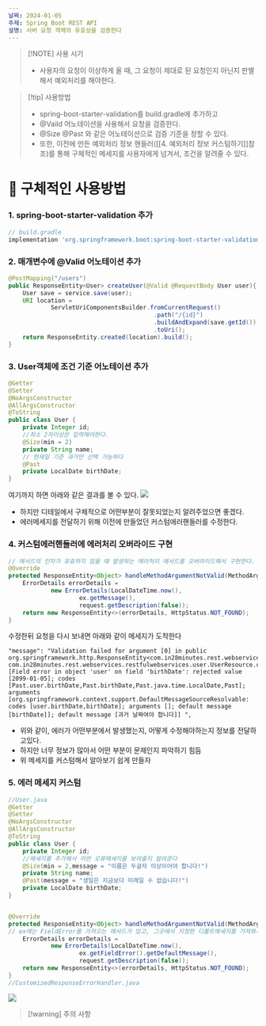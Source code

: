 ```yaml
---
날짜: 2024-01-05
주제: Spring Boot REST API
설명: 서버 요청 객체의 유효성을 검증한다
---
```

> [!NOTE] 사용 시기
>  - 사용자의 요청이 이상하게 올 때, 
>    그 요청이 제대로 된 요청인지 아닌지 판별해서 예외처리를 해야한다.


> [!tip] 사용방법
> - spring-boot-starter-validation를 build.gradle에 추가하고
> - @Vaild 어노테이션을 사용해서 요청을 검증한다.
> - @Size @Past 와 같은 어노테이션으로 검증 기준을 정할 수 있다.
> - 또한, 이전에 만든 예외처리 정보 핸들러([[4. 예외처리 정보 커스텀하기]]참조)를 통해 
>   구체적인 메세지를 사용자에게 넘겨서, 조건을 알려줄 수 있다.


# 🚀 구체적인 사용방법
### 1. spring-boot-starter-validation 추가
 ```gradle
 // build.gradle
 implementation 'org.springframework.boot:spring-boot-starter-validation'
 ```

### 2. 매개변수에 @Valid 어노테이션 추가
```java
@PostMapping("/users")  
public ResponseEntity<User> createUser(@Valid @RequestBody User user){  
    User save = service.save(user);  
    URI location =  
            ServletUriComponentsBuilder.fromCurrentRequest()  
                                         .path("/{id}")  
                                         .buildAndExpand(save.getId())  
                                         .toUri();  
    return ResponseEntity.created(location).build();  
}
```

### 3. User객체에 조건 기준 어노테이션 추가
```java
@Getter  
@Setter  
@NoArgsConstructor  
@AllArgsConstructor  
@ToString  
public class User {  
    private Integer id;  
    //최소 2자이상은 입력해야한다.
    @Size(min = 2)  
    private String name;  
    // 현재일 기준 과거만 선택 가능하다
    @Past  
    private LocalDate birthDate;  
}
```

여기까지 하면 아래와 같은 결과를 볼 수 있다.
![](https://i.imgur.com/dQiSV4q.png)

- 하지만 디테일에서 구체적으로 어떤부분이 잘못되었는지 알려주었으면 좋겠다.
- 에러메세지를 전달하기 위해 이전에 만들었던 커스텀에러핸들러를 수정한다.
### 4. 커스텀에러핸들러에 에러처리 오버라이드 구현
```java
// 메서드의 인자가 유효하지 않을 때 발생하는 에러처리 메서드를 오버라이드해서 구현한다.
@Override  
protected ResponseEntity<Object> handleMethodArgumentNotValid(MethodArgumentNotValidException ex, HttpHeaders headers, HttpStatusCode status, WebRequest request) {  
    ErrorDetails errorDetails =  
            new ErrorDetails(LocalDateTime.now(),  
                    ex.getMessage(),  
                    request.getDescription(false));  
    return new ResponseEntity<>(errorDetails, HttpStatus.NOT_FOUND);  
}
```
수정한뒤 요청을 다시 보내면 아래와 같이 메세지가 도착한다
```
"message": "Validation failed for argument [0] in public org.springframework.http.ResponseEntity<com.in28minutes.rest.webservices.restfulwebservices.user.User> com.in28minutes.rest.webservices.restfulwebservices.user.UserResource.createUser(com.in28minutes.rest.webservices.restfulwebservices.user.User): [Field error in object 'user' on field 'birthDate': rejected value [2099-01-05]; codes [Past.user.birthDate,Past.birthDate,Past.java.time.LocalDate,Past]; arguments [org.springframework.context.support.DefaultMessageSourceResolvable: codes [user.birthDate,birthDate]; arguments []; default message [birthDate]]; default message [과거 날짜여야 합니다]] ",
```
- 위와 같이, 에러가 어떤부분에서 발생했는지, 어떻게 수정해야하는지 정보를 전달하고있다.
- 하지만 너무 정보가 많아서 어떤 부분이 문제인지 파악하기 힘듬
- 위 메세지를 커스텀해서 알아보기 쉽게 만들자

### 5. 에러 메세지 커스텀
```java
//User.java
@Getter  
@Setter  
@NoArgsConstructor  
@AllArgsConstructor  
@ToString  
public class User {  
    private Integer id;  
    //메세지를 추가해서 어떤 오류메세지를 보여줄지 알려준다
    @Size(min = 2,message = "이름은 두글자 이상이어야 합니다!")  
    private String name;  
    @Past(message = "생일은 지금보다 미래일 수 없습니다!")  
    private LocalDate birthDate;  
}
```

```java

@Override  
protected ResponseEntity<Object> handleMethodArgumentNotValid(MethodArgumentNotValidException ex, HttpHeaders headers, HttpStatusCode status, WebRequest request) {  
// ex에는 FieldError를 가져오는 메서드가 있고, 그곳에서 지정한 디폴트메세지를 가져와서 보여줄 수 있다.
    ErrorDetails errorDetails =  
            new ErrorDetails(LocalDateTime.now(),  
                    ex.getFieldError().getDefaultMessage(),  
                    request.getDescription(false));  
    return new ResponseEntity<>(errorDetails, HttpStatus.NOT_FOUND);  
}
//CustomizedResponseErrorHandler.java
```

![](https://i.imgur.com/gVs8kq7.png)


> [!warning] 주의 사항

